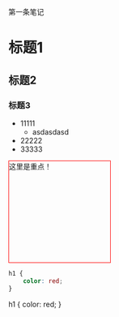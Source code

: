 
第一条笔记

# 标题1

## 标题2

### 标题3


- 11111
  - asdasdasd
- 22222
- 33333

<div style="width: 200px; height: 200px; border: 1px solid red;">这里是重点！</div>

```css
h1 {
    color: red;
}
```

h1 {
    color: red;
}

